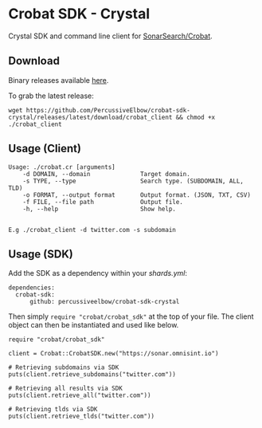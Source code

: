 # Crobat SDK - Crystal

Crystal SDK and command line client for [SonarSearch/Crobat](https://github.com/Cgboal/SonarSearch).

## Download
Binary releases available [here](https://github.com/PercussiveElbow/crobat-sdk-crystal/releases).

To grab the latest release:

```wget https://github.com/PercussiveElbow/crobat-sdk-crystal/releases/latest/download/crobat_client && chmod +x ./crobat_client```

## Usage (Client)

```
Usage: ./crobat.cr [arguments]
    -d DOMAIN, --domain              Target domain.
    -s TYPE, --type                  Search type. (SUBDOMAIN, ALL, TLD)
    -o FORMAT, --output format       Output format. (JSON, TXT, CSV)
    -f FILE, --file path             Output file.
    -h, --help                       Show help.


E.g ./crobat_client -d twitter.com -s subdomain
```


## Usage (SDK)
Add the SDK as a dependency within your _shards.yml_:
```
dependencies:
  crobat-sdk:
      github: percussiveelbow/crobat-sdk-crystal
```
Then simply  `require "crobat/crobat_sdk"` at the top of your file.
The client object can then be instantiated and used like below. 
```
require "crobat/crobat_sdk"

client = Crobat::CrobatSDK.new("https://sonar.omnisint.io")

# Retrieving subdomains via SDK
puts(client.retrieve_subdomains("twitter.com"))

# Retrieving all results via SDK
puts(client.retrieve_all("twitter.com"))

# Retrieving tlds via SDK
puts(client.retrieve_tlds("twitter.com"))
```